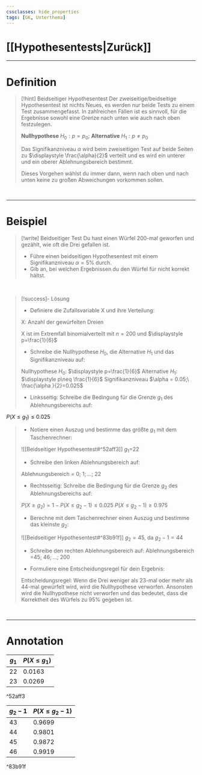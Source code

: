 ```yaml
---
cssclasses: hide_properties
tags: [GK, Unterthema]
---
```


# [[Hypothesentests|Zurück]]

___
# Definition

>[!hint] Beidseitiger Hypothesentest
>Der zweiseitige/beidseitige Hypothesentest ist nichts Neues, es werden nur beide Tests zu einem Test zusammengefasst.
>In zahlreichen Fällen ist es sinnvoll, für die Ergebnisse sowohl eine Grenze nach unten wie auch nach oben festzulegen.
>
>**Nullhypothese** $H_0:p=p_0;$ **Alternative** $H_1:p\neq p_0$
>
>Das Signifikanzniveau $\alpha$ wird beim zweiseitigen Test auf beide Seiten zu $\displaystyle \frac{\alpha}{2}$ verteilt und es wird ein unterer und ein oberer Ablehnungsbereich bestimmt.
>
>Dieses Vorgehen wählst du immer dann, wenn nach oben und nach unten keine zu großen Abweichungen vorkommen sollen.

<br>

___
# Beispiel

>[!write] Beidseitiger Test
>Du hast einen Würfel 200-mal geworfen und gezählt, wie oft die Drei gefallen ist.
>- Führe einen beidseitigen Hypothesentest mit einem Signifikanzniveau $\alpha =5$% durch.
>- Gib an, bei welchen Ergebnissen du den Würfel für nicht korrekt hältst.  

<br>

>[!success]- Lösung
>- Definiere die Zufallsvariable X und ihre Verteilung:
>
>X: Anzahl der gewürfelten Dreien
>
>X ist im Extremfall binomialverteilt mit $n=200$ und $\displaystyle p=\frac{1}{6}$
>
>- Schreibe die Nullhypothese $H_0$, die Alternative $H_1$ und das Signifikanzniveau auf:
>
>Nullhypothese $H_0$: $\displaystyle p=\frac{1}{6}$
>Alternative $H_1$: $\displaystyle p\neq \frac{1}{6}$
>Signifikanzniveau $\alpha = 0.05;\ \frac{\alpha }{2}=0.025$
>
>- Linksseitig: 
>  Schreibe die Bedingung für die Grenze $g_1$ des Ablehnungsbereichs auf:
>
$P(X\leq g_1) \leq 0.025$
>
>- Notiere einen Auszug und bestimme das größte $g_1$ mit dem Taschenrechner:
>
>![[Beidseitiger Hypothesentest#^52aff3]]
>$g_1$=22
>
>- Schreibe den linken Ablehnungsbereich auf:
>
>Ablehnungsbereich = ${0;\ 1;...;\ 22}$
>
>- Rechtsseitig:
>  Schreibe die Bedingung für die Grenze $g_2$ des Ablehnungsbereichs auf:
>
>$P(X \geq g_{2})=1-P(X \leq g_{2}-1)\leq 0.025$
>$P(X \leq g_{2}-1) \geq 0.975$
>
>- Berechne mit dem Taschenrechner einen Auszug und bestimme das kleinste $g_2$:
>  
>![[Beidseitiger Hypothesentest#^83b91f]]
>$g_{2}=45$, da $g_{2}-1=44$
>
>- Schreibe den rechten Ablehnungsbereich auf:
>Ablehnungsbereich =${45;\ 46;...;\ 200}$
>
>- Formuliere eine Entscheidungsregel für dein Ergebnis:
>  
>Entscheidungsregel:
>Wenn die Drei weniger als 23-mal oder mehr als 44-mal gewürfelt wird, wird die Nullhypothese verworfen.
>Ansonsten wird die Nullhypothese nicht verworfen und das bedeutet, dass die Korrektheit des Würfels zu 95% gegeben ist.

<br>

___
# Annotation

| $g_1$ | $P(X\leq g_1)$ |
| ---- | ---- |
| 22 | 0.0163 |
| 23 | 0.0269 |

^52aff3

| $g_2-1$ | $P(X\leq g_2-1)$ |
| ---- | ---- |
| 43 | 0.9699 |
| 44 | 0.9801 |
| 45 | 0.9872 |
| 46 | 0.9919 |

^83b91f
